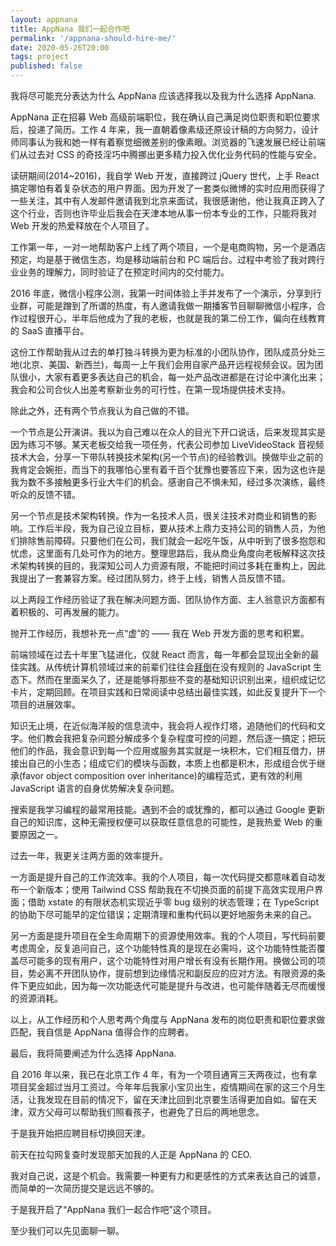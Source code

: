 ```yaml
---
layout: appnana
title: AppNana 我们一起合作吧
permalink: '/appnana-should-hire-me/'
date: 2020-05-26T20:00
tags: project
published: false
---
```


我将尽可能充分表达为什么 AppNana 应该选择我以及我为什么选择 AppNana.

AppNana 正在招募 Web 高级前端职位，我在确认自己满足岗位职责和职位要求后，投递了简历。工作 4 年来，我一直朝着像素级还原设计稿的方向努力，设计师同事认为我和她一样有着察觉细微差别的像素眼。浏览器的飞速发展已经让前端们从过去对 CSS 的奇技淫巧中腾挪出更多精力投入优化业务代码的性能与安全。

读研期间(2014~2016)，我自学 Web 开发，直接跨过 jQuery 世代，上手 React 搞定哪怕有着复杂状态的用户界面。因为开发了一套类似微博的实时应用而获得了一些关注，其中有人发邮件邀请我到北京来面试，我很感谢他，他让我真正跨入了这个行业，否则也许毕业后我会在天津本地从事一份本专业的工作，只能将我对 Web 开发的热爱释放在个人项目了。

工作第一年，一对一地帮助客户上线了两个项目，一个是电商购物，另一个是酒店预定，均是基于微信生态，均是移动端前台和 PC 端后台。过程中考验了我对跨行业业务的理解力，同时验证了在预定时间内的交付能力。

2016 年底，微信小程序公测，我第一时间体验上手并发布了一个演示，分享到行业群，可能是蹭到了所谓的热度，有人邀请我做一期播客节目聊聊微信小程序，合作过程很开心，半年后他成为了我的老板，也就是我的第二份工作，偏向在线教育的 SaaS 直播平台。

这份工作帮助我从过去的单打独斗转换为更为标准的小团队协作，团队成员分处三地(北京、美国、新西兰)，每周一上午我们会用自家产品开远程视频会议。因为团队很小，大家有着更多表达自己的机会，每一处产品改进都是在讨论中演化出来；我会和公司合伙人出差考察新业务的可行性，在第一现场提供技术支持。

除此之外，还有两个节点我认为自己做的不错。

一个节点是公开演讲。我以为自己难以在众人的目光下开口说话，后来发现其实是因为练习不够。某天老板交给我一项任务，代表公司参加 LiveVideoStack 音视频技术大会，分享一下带队转换技术架构(另一个节点)的经验教训。换做毕业之前的我肯定会婉拒，而当下的我哪怕心里有着千百个犹豫也要答应下来，因为这也许是我为数不多接触更多行业大牛们的机会。感谢自己不惧未知，经过多次演练，最终听众的反馈不错。

另一个节点是技术架构转换。作为一名技术人员，很关注技术对商业和销售的影响。工作后半段，我为自己设立目标，要从技术上鼎力支持公司的销售人员，为他们排除售前障碍。只要他们在公司，我们就会一起吃午饭，从中听到了很多抱怨和忧虑，这里面有几处可作为的地方。整理思路后，我从商业角度向老板解释这次技术架构转换的目的，我深知公司人力资源有限，不能把时间过多耗在重构上，因此我提出了一套兼容方案。经过团队努力，终于上线，销售人员反馈不错。

以上两段工作经历验证了我在解决问题方面、团队协作方面、主人翁意识方面都有着积极的、可再发展的能力。

抛开工作经历，我想补充一点“虚”的 —— 我在 Web 开发方面的思考和积累。

前端领域在过去十年里飞猛进化，仅就 React 而言，每一年都会显现出全新的最佳实践。从传统计算机领域过来的前辈们往往会[拜倒](http://lea.verou.me/2020/05/todays-javascript-from-an-outsiders-perspective/)在没有规则的 JavaScript 生态下。然而在里面呆久了，还是能够将那些不变的基础知识识别出来，组织成记忆卡片，定期回顾。在项目实践和日常阅读中总结出最佳实践，如此反复提升下一个项目的进展效率。

知识无止境，在近似海洋般的信息流中，我会将人视作灯塔，追随他们的代码和文字。他们教会我把复杂问题分解成多个复杂程度可控的问题，然后逐一搞定；把玩他们的作品，我会意识到每一个应用或服务其实就是一块积木，它们相互借力，拼接出自己的小生态；组成它们的模块与函数，本质上也都是积木，形成组合优于继承(favor object composition over inheritance)的编程范式，更有效的利用 JavaScript 语言的自身优势解决复杂问题。

搜索是我学习编程的最常用技能。遇到不会的或犹豫的，都可以通过 Google 更新自己的知识库，这种无需授权便可以获取任意信息的可能性，是我热爱 Web 的重要原因之一。

过去一年，我更关注两方面的效率提升。

一方面是提升自己的工作流效率。我的个人项目，每一次代码提交都意味着自动发布一个新版本；使用 Tailwind CSS 帮助我在不切换页面的前提下高效实现用户界面；借助 xstate 的有限状态机实现近乎零 bug 级别的状态管理；在 TypeScript 的协助下尽可能早的定位错误；定期清理和重构代码以更好地服务未来的自己。

另一方面是提升项目在全生命周期下的资源使用效率。我的个人项目，写代码前要考虑周全，反复追问自己，这个功能特性真的是现在必需吗，这个功能特性能否覆盖尽可能多的现有用户，这个功能特性对用户增长有没有长期作用。换做公司的项目，势必离不开团队协作，提前想到边缘情况和副反应的应对方法。有限资源的条件下更应如此，因为每一次功能迭代可能是提升与改进，也可能伴随着无尽而缓慢的资源消耗。

以上，从工作经历和个人思考两个角度与 AppNana 发布的岗位职责和职位要求做匹配，我自信是 AppNana 值得合作的应聘者。

最后，我将简要阐述为什么选择 AppNana.

自 2016 年以来，我已在北京工作 4 年，有为一个项目通宵三天两夜过，也有拿项目奖金超过当月工资过。今年年后我家小宝贝出生，疫情期间在家的这三个月生活，让我发现在目前的情况下，留在天津比回到北京要生活得更加自如。留在天津，双方父母可以帮助我们照看孩子，也避免了日后的两地思念。

于是我开始把应聘目标切换回天津。

前天在拉勾网复查时发现那天加我的人正是 AppNana 的 CEO.

我对自己说，这是个机会。我需要一种更有力和更感性的方式来表达自己的诚意，而简单的一次简历提交是远远不够的。

于是我开启了“AppNana 我们一起合作吧”这个项目。

至少我们可以先见面聊一聊。
